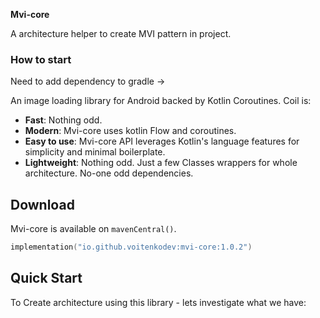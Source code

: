 **Mvi-core**

A architecture helper to create MVI pattern in project.

### How to start

Need to add dependency to gradle ->




An image loading library for Android backed by Kotlin Coroutines. Coil is:

- **Fast**: Nothing odd.
- **Modern**: Mvi-core uses kotlin Flow and coroutines.
- **Easy to use**: Mvi-core API leverages Kotlin's language features for simplicity and minimal boilerplate.
- **Lightweight**: Nothing odd. Just a few Classes wrappers for whole architecture. No-one odd dependencies.

## Download
Mvi-core is available on `mavenCentral()`.

```kotlin
implementation("io.github.voitenkodev:mvi-core:1.0.2")
```

## Quick Start
To Create architecture using this library - lets investigate what we have: